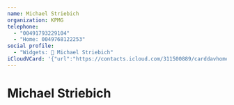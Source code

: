 ```yaml
---
name: Michael Striebich
organization: KPMG
telephone:
  - "00491793229104"
  - "Home: 0049768122253"
social profile:
  - "Widgets: 🔄 Michael Striebich"
iCloudVCard: '{"url":"https://contacts.icloud.com/311500889/carddavhome/card/Nzg5ZmVhOTMtOGI5Zi00ZTlmLTk5ZDEtMTI0NmYwNTQ5Y2Q0.vcf","etag":"\"kmfhdg3p\"","data":"BEGIN:VCARD\r\nVERSION:3.0\r\nFN:\r\nN:Striebich;Michael;;;\r\nUID:789fea93-8b9f-4e9f-99d1-1246f0549cd4\r\nPRODID:ez-vcard 0.9.13-fc\r\nREV:2025-04-03T22:12:04Z\r\nORG:KPMG;\r\nTEL;TYPE=CELL:00491793229104\r\nTEL;TYPE=HOME:0049768122253\r\nX-SOCIALPROFILE;CHARSET=UTF-8;TYPE=widgets:🔄 Michael Striebich\r\nEND:VCARD"}'
---
```

# Michael Striebich